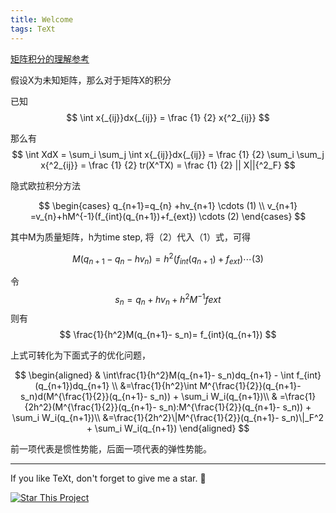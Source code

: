 ```yaml
---
title: Welcome
tags: TeXt
---
```


<!--more-->

[矩阵积分的理解参考](https://blog.csdn.net/seamanj/article/details/53300058)

假设X为未知矩阵，那么对于矩阵X的积分

已知
$$ \int x{_{ij}}dx{_{ij}} = \frac {1} {2} x{^2_{ij}} $$

那么有
$$ \int XdX = \sum_i \sum_j \int x{_{ij}}dx{_{ij}} = \frac {1} {2} \sum_i \sum_j x{^2_{ij}} = \frac {1} {2} tr(X^TX) =  \frac {1} {2} || X||{^2_F} $$


隐式欧拉积分方法

$$ \begin{cases} q_{n+1}=q_{n} +hv_{n+1}  \cdots (1)  \\
v_{n+1} =v_{n}+hM^{-1}(f_{int}(q_{n+1})+f_{ext})  \cdots  (2)
\end{cases} $$

其中M为质量矩阵，h为time step, 将（2）代入（1）式，可得

$$　M(q_{n+1}- q_n-hv_n)  = h^2(f_{int}(q_{n+1})+ f_{ext})  \cdots  (3) $$

令
$$ s_n =  q_n + hv_n + h^2 M^{-1}fext$$
则有
$$ \frac{1}{h^2}M(q_{n+1}- s_n)= f_{int}(q_{n+1}) $$

上式可转化为下面式子的优化问题，

$$ \begin{aligned}
& \int\frac{1}{h^2}M(q_{n+1}- s_n)dq_{n+1} - \int f_{int}(q_{n+1})dq_{n+1} \\
&=\frac{1}{h^2}\int M^{\frac{1}{2}}(q_{n+1}- s_n)d(M^{\frac{1}{2}}(q_{n+1}- s_n)) + \sum_i W_i(q_{n+1})\\
&  =\frac{1}{2h^2}(M^{\frac{1}{2}}(q_{n+1}- s_n):M^{\frac{1}{2}}(q_{n+1}- s_n)) + \sum_i W_i(q_{n+1})\\
&=\frac{1}{2h^2}\|M^{\frac{1}{2}}(q_{n+1}- s_n)\|_F^2 + \sum_i W_i(q_{n+1})
\end{aligned} $$

前一项代表是惯性势能，后面一项代表的弹性势能。



---

If you like TeXt, don't forget to give me a star. :star2:

[![Star This Project](https://img.shields.io/github/stars/kitian616/jekyll-TeXt-theme.svg?label=Stars&style=social)](https://github.com/fwzhuang/fwzhuang.github.io)
